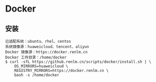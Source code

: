 # Docker

## 安装
	已适配系统：ubuntu、rhel、centos
	系统镜像源：huaweicloud、tencent、aliyun
	Docker 镜像源：https://docker.renlm.cn
	Docker 工作目录：/home/docker
	$ curl -sfL https://github.renlm.cn/scripts/docker/install.sh | \
        OS_MIRRORS=huaweicloud \
        REGISTRY_MIRRORS=https://docker.renlm.cn \
        bash -s /home/docker